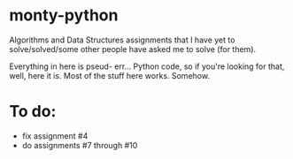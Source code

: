 # monty-python
Algorithms and Data Structures assignments that I have yet to solve/solved/some other people have asked me to solve (for them).

Everything in here is pseud- err... Python code, so if you're looking for that, well, here it is.
Most of the stuff here works. Somehow. 

# To do: 
- fix assignment #4
- do assignments #7 through #10
